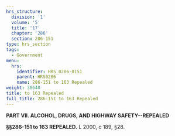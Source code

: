```yaml
---
hrs_structure:
  division: '1'
  volume: '5'
  title: '17'
  chapter: '286'
  section: 286-151
type: hrs_section
tags:
  - Government
menu:
  hrs:
    identifier: HRS_0286-0151
    parent: HRS0286
    name: 286-151 to 163 Repealed
weight: 38640
title: to 163 Repealed
full_title: 286-151 to 163 Repealed
---
```

**PART VII. ALCOHOL, DRUGS, AND HIGHWAY SAFETY--REPEALED**

**§§286-151 to 163 REPEALED.** L 2000, c 189, §28.